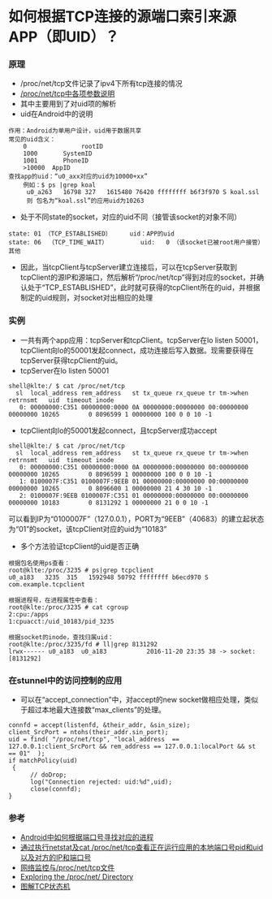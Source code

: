 #  如何根据TCP连接的源端口索引来源APP（即UID）？
### 原理
- /proc/net/tcp文件记录了ipv4下所有tcp连接的情况
- [/proc/net/tcp中各项参数说明](http://img.blog.csdn.net/20140311180218984?watermark/2/text/aHR0cDovL2Jsb2cuY3Nkbi5uZXQvanVzdGxpbnV4MjAxMA==/font/5a6L5L2T/fontsize/400/fill/I0JBQkFCMA==/dissolve/70/gravity/SouthEast)
- 其中主要用到了对uid项的解析
- uid在Android中的说明

```
作用：Android为单用户设计，uid用于数据共享
常见的uid含义：
    0               rootID
    1000       SystemID
    1001       PhoneID
    >10000  AppID
查找app的uid：“u0_axx对应的uid为10000+xx”
    例如：$ ps |grep koal 
     u0_a263   16798 327   1615480 76420 ffffffff b6f3f970 S koal.ssl
     则 包名为“koal.ssl”的应用uid为10263
```
- 处于不同state的socket，对应的uid不同（接管该socket的对象不同）

```
state: 01 （TCP_ESTABLISHED）     uid：APP的uid
state: 06  （TCP_TIME_WAIT）         uid:   0 （该socket已被root用户接管）
其他
```
- 因此，当tcpClient与tcpServer建立连接后，可以在tcpServer获取到tcpClient的源IP和源端口，然后解析“/proc/net/tcp”得到对应的socket，并确认处于“TCP_ESTABLISHED”，此时就可获得的tcpClient所在的uid，并根据制定的uid规则，对socket对出相应的处理

### 实例
- 一共有两个app应用：tcpServer和tcpClient。tcpServer在lo listen 50001，tcpClient向lo的50001发起connect，成功连接后写入数据。现需要获得在tcpServer获得tcpClient的uid。
- tcpServer在lo listen 50001

```
shell@klte:/ $ cat /proc/net/tcp
  sl  local_address rem_address   st tx_queue rx_queue tr tm->when retrnsmt   uid  timeout inode                                   
   0: 00000000:C351 00000000:0000 0A 00000000:00000000 00:00000000 00000000 10265        0 8096599 1 00000000 100 0 0 10 -1      
```
-  tcpClient向lo的50001发起connect，且tcpServer成功accept

```
shell@klte:/ $ cat /proc/net/tcp
  sl  local_address rem_address   st tx_queue rx_queue tr tm->when retrnsmt   uid  timeout inode                                   
   0: 00000000:C351 00000000:0000 0A 00000000:00000000 00:00000000 00000000 10265        0 8096599 1 00000000 100 0 0 10 -1        
   1: 0100007F:C351 0100007F:9EEB 01 00000000:00000000 00:00000000 00000000 10265        0 8096600 1 00000000 21 4 30 10 -1        
   2: 0100007F:9EEB 0100007F:C351 01 00000000:00000000 00:00000000 00000000 10183        0 8131292 1 00000000 21 0 0 10 -1   
```
可以看到IP为“0100007F”（127.0.0.1），PORT为“9EEB”（40683）的建立起状态为“01”的socket，该tcpClient对应的uid为“10183”

- 多个方法验证tcpClient的uid是否正确

```
根据包名使用ps查看：
root@klte:/proc/3235 # ps|grep tcpclient
u0_a183   3235  315   1592948 50792 ffffffff b6ecd970 S com.example.tcpclient

根据进程号，在进程属性中查看：
root@klte:/proc/3235 # cat cgroup
2:cpu:/apps
1:cpuacct:/uid_10183/pid_3235

根据socket的inode，查找归属uid：
root@klte:/proc/3235/fd # ll|grep 8131292
lrwx------ u0_a183  u0_a183           2016-11-20 23:35 38 -> socket:[8131292]

```

### 在stunnel中的访问控制的应用
- 可以在“accept_connection”中，对accept的new socket做相应处理，类似于超过本地最大连接数“max_clients”的处理。

```
connfd = accept(listenfd, &their_addr, &sin_size);
client_SrcPort = ntohs(their_addr.sin_port);
uid = find( "/proc/net/tcp", "local_address  == 127.0.0.1:client_SrcPort && rem_address == 127.0.0.1:localPort && st == 01"  );
if matchPolicy(uid)
 {
      // doDrop;
      log("Connection rejected: uid:%d",uid);
      close(connfd);
}

```

### 参考
- [Android中如何根据端口号寻找对应的进程](http://blog.csdn.net/myarrow/article/details/8930827)
- [通过执行netstat及cat /proc/net/tcp查看正在运行应用的本地端口号pid和uid以及对方的IP和端口号  ](http://wxmijl.blog.163.com/blog/static/132459282013773122750/)
- [网络监控与/proc/net/tcp文件 ](http://chenlinux.com/2010/07/28/monitor-netflow-by-proc_net_tcp/)
- [Exploring the /proc/net/ Directory](http://www.linuxdevcenter.com/pub/a/linux/2000/11/16/LinuxAdmin.html)
- [图解TCP状态机](http://blog.csdn.net/jedihy/article/details/17043839)
